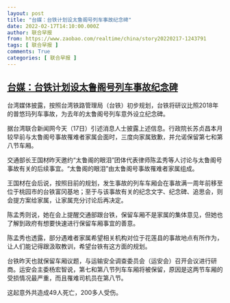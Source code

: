 ```yaml
---
layout: post
title: "台媒：台铁计划设太鲁阁号列车事故纪念碑"
date: 2022-02-17T14:10:00.000Z
author: 联合早报
from: https://www.zaobao.com/realtime/china/story20220217-1243791
tags: [ 联合早报 ]
comments: True
categories: [ 联合早报 ]
---
```

<!--1645107000000-->
[台媒：台铁计划设太鲁阁号列车事故纪念碑](https://www.zaobao.com/realtime/china/story20220217-1243791)
------

<div>
<p>台湾媒体披露，按照台湾铁路管理局（台铁）初步规划，台铁将研议比照2018年的普悠玛列车事故，为去年的太鲁阁号列车意外设立纪念碑。</p><p>据台湾联合新闻网今天（17日）引述消息人士披露上述信息。行政院长苏贞昌本月较早前与太鲁阁号事故罹难者家属会面时，三度向家属致歉，并允诺保留第七和第八节车厢。</p><p>交通部长王国材昨天邀约“太鲁阁的眼泪”团体代表律师陈孟秀等人讨论与太鲁阁号事故有关的后续事宜。“太鲁阁的眼泪”由太鲁阁号事故罹难者家属组成。</p><section id="imu"><div id="dfp-ad-imu1">        </div></section><p>王国材在会后说，按照目前的规划，发生事故的列车车厢会在事故满一周年前移至位于桃园市的台铁富冈基地；至于与该事故有关的纪念文字、纪念碑、追思会，则会提方案给家属，让家属充分讨论后再决定。</p><p>陈孟秀则说，她在会上提醒交通部跟台铁，保留车厢不是家属的集体意见，但她也了解到政府有想要快速进行保留车厢事宜的善意。</p><p>陈孟秀也透露，部分遇难者家属希望相关机构对位于花莲县的事故地点有所作为，让人们能记得跟汲取教训，希望台铁有这方面的规划。</p><div id="innity-in-post"></div><div id="dfp-ad-midarticlespecial">        </div><p>台铁昨天也就保留车厢议题，与运输安全调查委员会（运安会）召开会议进行研商。运安会主委杨宏智说，第七和第八节列车车厢将被保留，原因是这两节车厢的受损情况最严重，而且罹难司机员在第八节。</p><p>这起意外共造成49人死亡，200多人受伤。</p>      <div class="cx_paywall_placeholder" id="sph_cdp_40"></div>
</div>
